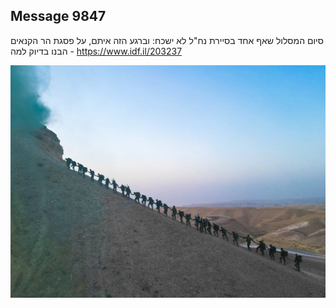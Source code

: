 ## Message 9847

סיום המסלול שאף אחד בסיירת נח"ל לא ישכח:
וברגע הזה איתם, על פסגת הר הקנאים - הבנו בדיוק למה
https://www.idf.il/203237

![Photo](./9847/9847_photo.jpg)
